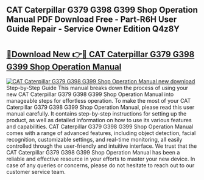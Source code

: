 ## CAT Caterpillar G379 G398 G399 Shop Operation Manual PDF Download Free - Part-R6H User Guide Repair - Service Owner Edition Q4z8Y

# <h2><a href="http://bc55172.oget.top/?id=CAT+Caterpillar+G379+G398+G399+Shop+Operation+Manual">🔗Download New 👉🔴 CAT Caterpillar G379 G398 G399 Shop Operation Manual</a></h2>

[![CAT Caterpillar G379 G398 G399 Shop Operation Manual new download](https://i.imgur.com/5g1atiW.png)](http://bc55172.oget.top/?id=CAT+Caterpillar+G379+G398+G399+Shop+Operation+Manual)
Step-by-Step Guide This manual breaks down the process of using your new CAT Caterpillar G379 G398 G399 Shop Operation Manual into manageable steps for effortless operation. To make the most of your CAT Caterpillar G379 G398 G399 Shop Operation Manual, please read this user manual carefully. It contains step-by-step instructions for setting up the product, as well as detailed information on how to use its various features and capabilities. CAT Caterpillar G379 G398 G399 Shop Operation Manual comes with a range of advanced features, including object detection, facial recognition, customizable settings, and real-time monitoring, all easily controlled through the user-friendly and intuitive interface. We trust that the CAT Caterpillar G379 G398 G399 Shop Operation Manual has been a reliable and effective resource in your efforts to master your new device. In case of any queries or concerns, please do not hesitate to reach out to our customer service team.
